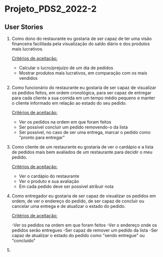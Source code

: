 # Projeto_PDS2_2022-2

## User Stories

1. Como dono do restaurante eu gostaria de ser capaz de ter uma visão financeira facilitada pela visualização do saldo diário e dos produtos mais lucrativos.

    <ins>Critérios de aceitação:</ins> 
  
    - Calcular o lucro/prejuízo de um dia de pedidos
    - Mostrar produtos mais lucrativos, em comparação com os mais vendidos

2. Como funcionário do restaurante eu gostaria de ser capaz de visualizar os pedidos feitos, em ordem cronológica, para ser capaz de entregar para cada cliente a sua comida em um tempo médio pequeno e manter o cliente informado em relação ao estado do seu pedido.

    <ins>Critérios de aceitação:</ins>
    
    - Ver os pedidos na ordem em que foram feitos
    - Ser possível concluir um pedido removendo-o da lista
    - Ser possível, no caso de ser uma entrega, marcar o pedido como  "pronto para entregar"
   
3. Como cliente de um restaurante eu gostaria de ver o cardápio e a lista de pedidos mais bem avaliados de um restaurante para decidir o meu pedido.

    <ins>Critérios de aceitação:</ins>
    
    - Ver o cardápio do restaurante
    - Ver o produto e sua avaliação
    - Em cada pedido deve ser possível atribuir nota
   
4. Como entregador eu gostaria de ser capaz de visualizar os pedidos em ordem, de ver o endereço do pedido, de ser capaz de concluir ou cancelar uma entrega e de atualizar o estado do pedido.

    <ins>Critérios de aceitação:</ins>
    
    -Ver os pedidos na ordem em que foram feitos
    -Ver o endereço onde os pedidos serão entregues
    -Ser capaz de remover um pedido da lista
    -Ser capaz de atualizar o estado do pedido como "sendo entregue" ou "concluído"
    
5.
